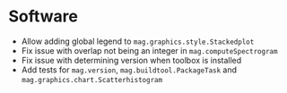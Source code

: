 # Software

- Allow adding global legend to `mag.graphics.style.Stackedplot`
- Fix issue with overlap not being an integer in `mag.computeSpectrogram`
- Fix issue with determining version when toolbox is installed
- Add tests for `mag.version`, `mag.buildtool.PackageTask` and `mag.graphics.chart.Scatterhistogram`